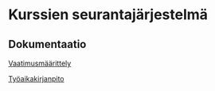 # Kurssien seurantajärjestelmä

## Dokumentaatio

[Vaatimusmäärittely](https://github.com/lchz/otm-harjoitustyo/blob/master/Opintojen_seurantajarjestelma/dokumentaatio/vaatimusmaarittely.md)

[Työaikakirjanpito](https://github.com/lchz/otm-harjoitustyo/blob/master/Opintojen_seurantajarjestelma/dokumentaatio/tuntikirjanpito.md)
